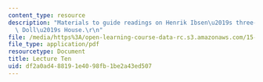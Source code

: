 ```yaml
---
content_type: resource
description: "Materials to guide readings on Henrik Ibsen\u2019s three-act play, A\
  \ Doll\u2019s House.\r\n"
file: /media/https%3A/open-learning-course-data-rc.s3.amazonaws.com/15-269b-literature-ethics-and-authority-fall-2002/df2a0ad488191e4098fb1be2a43ed507_lecture10.pdf
file_type: application/pdf
resourcetype: Document
title: Lecture Ten
uid: df2a0ad4-8819-1e40-98fb-1be2a43ed507
---
```

